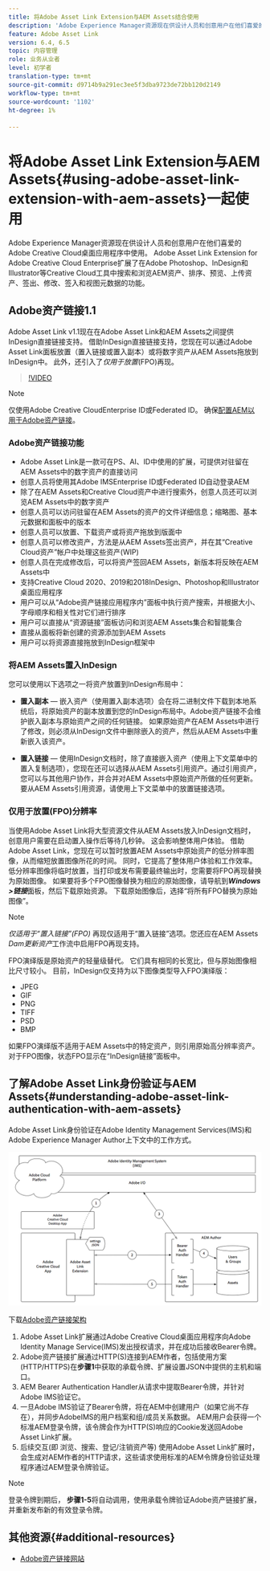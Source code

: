 ```yaml
---
title: 将Adobe Asset Link Extension与AEM Assets结合使用
description: 'Adobe Experience Manager资源现在供设计人员和创意用户在他们喜爱的Adobe Creative Cloud桌面应用程序中使用。 Adobe Asset Link Extension for Adobe Creative Cloud Enterprise扩展了在Adobe Photoshop、InDesign和Illustrator等Creative Cloud工具中搜索和浏览AEM资产、排序、预览、上传资产、签出、修改、签入和视图元数据的功能。 '
feature: Adobe Asset Link
version: 6.4, 6.5
topic: 内容管理
role: 业务从业者
level: 初学者
translation-type: tm+mt
source-git-commit: d9714b9a291ec3ee5f3dba9723de72bb120d2149
workflow-type: tm+mt
source-wordcount: '1102'
ht-degree: 1%

---
```



# 将Adobe Asset Link Extension与AEM Assets{#using-adobe-asset-link-extension-with-aem-assets}一起使用

Adobe Experience Manager资源现在供设计人员和创意用户在他们喜爱的Adobe Creative Cloud桌面应用程序中使用。 Adobe Asset Link Extension for Adobe Creative Cloud Enterprise扩展了在Adobe Photoshop、InDesign和Illustrator等Creative Cloud工具中搜索和浏览AEM资产、排序、预览、上传资产、签出、修改、签入和视图元数据的功能。


## Adobe资产链接1.1

Adobe Asset Link v1.1现在在Adobe Asset Link和AEM Assets之间提供InDesign直接链接支持。 借助InDesign直接链接支持，您现在可以通过Adobe Asset Link面板放置（置入链接或置入副本）或将数字资产从AEM Assets拖放到InDesign中。 此外，还引入了&#x200B;*仅用于放置*(FPO)再现。

>[!VIDEO](https://video.tv.adobe.com/v/28988/?quality=12&learn=on)

>[!NOTE]
>
>仅使用Adobe Creative CloudEnterprise ID或Federated ID。 确保[配置AEM以用于Adobe资产链接](https://helpx.adobe.com/enterprise/admin-guide.html/enterprise/using/adobe-asset-link.ug.html)。


### Adobe资产链接功能

* Adobe Asset Link是一款可在PS、AI、ID中使用的扩展，可提供对驻留在AEM Assets中的数字资产的直接访问
* 创意人员将使用其Adobe IMSEnterprise ID或Federated ID自动登录AEM
* 除了在AEM Assets和Creative Cloud资产中进行搜索外，创意人员还可以浏览AEM Assets中的数字资产
* 创意人员可以访问驻留在AEM Assets的资产的文件详细信息；缩略图、基本元数据和面板中的版本
* 创意人员可以放置、下载资产或将资产拖放到版面中
* 创意人员可以修改资产，方法是从AEM Assets签出资产，并在其“Creative Cloud资产”帐户中处理这些资产(WIP)
* 创意人员在完成修改后，可以将资产签回AEM Assets，新版本将反映在AEM Assets中
* 支持Creative Cloud 2020、2019和2018InDesign、Photoshop和Illustrator桌面应用程序
* 用户可以从“Adobe资产链接应用程序内”面板中执行资产搜索，并根据大小、字母顺序和相关性对它们进行排序
* 用户可以直接从“资源链接”面板访问和浏览AEM Assets集合和智能集合
* 直接从面板将新创建的资源添加到AEM Assets
* 用户可以将资源直接拖放到InDesign框架中

### 将AEM Assets置入InDesign

您可以使用以下选项之一将资产放置到InDesign布局中：

* **置入副本**  — 嵌入资产（使用置入副本选项）会在将二进制文件下载到本地系统后，将原始资产的副本放置到您的InDesign布局中。Adobe资产链接不会维护嵌入副本与原始资产之间的任何链接。 如果原始资产在AEM Assets中进行了修改，则必须从InDesign文件中删除嵌入的资产，然后从AEM Assets中重新嵌入该资产。

* **置入链接**  — 使用InDesign文档时，除了直接嵌入资产（使用上下文菜单中的置入复制选项），您现在还可以选择从AEM Assets引用资产。通过引用资产，您可以与其他用户协作，并合并对AEM Assets中原始资产所做的任何更新。 要从AEM Assets引用资源，请使用上下文菜单中的放置链接选项。

### 仅用于放置(FPO)分辨率

当使用Adobe Asset Link将大型资源文件从AEM Assets放入InDesign文档时，创意用户需要在启动置入操作后等待几秒钟。 这会影响整体用户体验。 借助Adobe Asset Link，您现在可以暂时放置AEM Assets中原始资产的低分辨率图像，从而缩短放置图像所花的时间。 同时，它提高了整体用户体验和工作效率。 低分辨率图像将临时放置，当打印或发布需要最终输出时，您需要将FPO再现替换为原始图像。 如果要将多个FPO图像替换为相应的原始图像，请导航到&#x200B;**_Windows >链接_**&#x200B;面板，然后下载原始资源。 下载原始图像后，选择“将所有FPO替换为原始图像”。

>[!NOTE]
>
> *仅适用于“置入链接”(FPO)* 再现仅适用于“置入链接”选项。您还应在AEM Assets *Dam更新资产*&#x200B;工作流中启用FPO再现支持。

FPO演绎版是原始资产的轻量级替代。 它们具有相同的长宽比，但与原始图像相比尺寸较小。 目前，InDesign仅支持为以下图像类型导入FPO演绎版：

* JPEG
* GIF
* PNG
* TIFF
* PSD
* BMP

如果FPO演绎版不适用于AEM Assets中的特定资产，则引用原始高分辨率资产。 对于FPO图像，状态FPO显示在“InDesign链接”面板中。

## 了解Adobe Asset Link身份验证与AEM Assets{#understanding-adobe-asset-link-authentication-with-aem-assets}

Adobe Asset Link身份验证在Adobe Identity Management Services(IMS)和Adobe Experience Manager Author上下文中的工作方式。

![Adobe资产链接架构](assets/adobe-asset-link-article-understand.png)

下载[Adobe资产链接架构](assets/adobe-asset-link-article-understand-1.png)

1. Adobe Asset Link扩展通过Adobe Creative Cloud桌面应用程序向Adobe Identity Manage Service(IMS)发出授权请求，并在成功后接收Bearer令牌。
2. Adobe资产链接扩展通过HTTP(S)连接到AEM作者，包括使用方案(HTTP/HTTPS)在&#x200B;**步骤1**&#x200B;中获取的承载令牌、扩展设置JSON中提供的主机和端口。
3. AEM Bearer Authentication Handler从请求中提取Bearer令牌，并针对Adobe IMS验证它。
4. 一旦Adobe IMS验证了Bearer令牌，将在AEM中创建用户（如果它尚不存在），并同步AdobeIMS的用户档案和组/成员关系数据。 AEM用户会获得一个标准AEM登录令牌，该令牌会作为HTTP(S)响应的Cookie发送回Adobe Asset Link扩展。
5. 后续交互(即 浏览、搜索、登记/注销资产等) 使用Adobe Asset Link扩展时，会生成对AEM作者的HTTP请求，这些请求使用标准的AEM令牌身份验证处理程序通过AEM登录令牌验证。

>[!NOTE]
>
>登录令牌到期后， **步骤1-5**&#x200B;将自动调用，使用承载令牌验证Adobe资产链接扩展，并重新发布新的有效登录令牌。

## 其他资源{#additional-resources}

* [Adobe资产链接网站](https://www.adobe.com/cn/creativecloud/business/enterprise/adobe-asset-link.html)